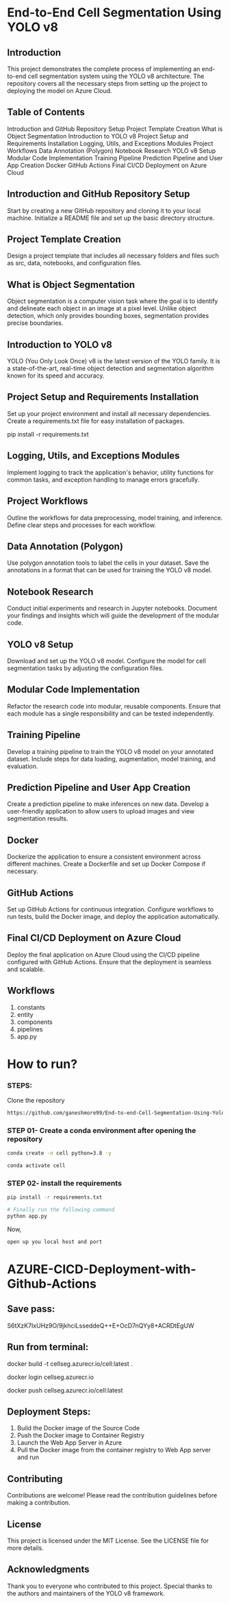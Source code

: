 # End-to-End Cell Segmentation Using YOLO v8

## Introduction

This project demonstrates the complete process of implementing an end-to-end cell segmentation system using the YOLO v8 architecture. The repository covers all the necessary steps from setting up the project to deploying the model on Azure Cloud.

## Table of Contents

Introduction and GitHub Repository Setup
Project Template Creation
What is Object Segmentation
Introduction to YOLO v8
Project Setup and Requirements Installation
Logging, Utils, and Exceptions Modules
Project Workflows
Data Annotation (Polygon)
Notebook Research
YOLO v8 Setup
Modular Code Implementation
Training Pipeline
Prediction Pipeline and User App Creation
Docker
GitHub Actions
Final CI/CD Deployment on Azure Cloud

## Introduction and GitHub Repository Setup
Start by creating a new GitHub repository and cloning it to your local machine. Initialize a README file and set up the basic directory structure.

## Project Template Creation
Design a project template that includes all necessary folders and files such as src, data, notebooks, and configuration files.

## What is Object Segmentation
Object segmentation is a computer vision task where the goal is to identify and delineate each object in an image at a pixel level. Unlike object detection, which only provides bounding boxes, segmentation provides precise boundaries.

## Introduction to YOLO v8
YOLO (You Only Look Once) v8 is the latest version of the YOLO family. It is a state-of-the-art, real-time object detection and segmentation algorithm known for its speed and accuracy.

## Project Setup and Requirements Installation
Set up your project environment and install all necessary dependencies. Create a requirements.txt file for easy installation of packages.

pip install -r requirements.txt

## Logging, Utils, and Exceptions Modules
Implement logging to track the application's behavior, utility functions for common tasks, and exception handling to manage errors gracefully.

## Project Workflows
Outline the workflows for data preprocessing, model training, and inference. Define clear steps and processes for each workflow.

## Data Annotation (Polygon)
Use polygon annotation tools to label the cells in your dataset. Save the annotations in a format that can be used for training the YOLO v8 model.

## Notebook Research
Conduct initial experiments and research in Jupyter notebooks. Document your findings and insights which will guide the development of the modular code.

## YOLO v8 Setup
Download and set up the YOLO v8 model. Configure the model for cell segmentation tasks by adjusting the configuration files.

## Modular Code Implementation
Refactor the research code into modular, reusable components. Ensure that each module has a single responsibility and can be tested independently.

## Training Pipeline
Develop a training pipeline to train the YOLO v8 model on your annotated dataset. Include steps for data loading, augmentation, model training, and evaluation.

## Prediction Pipeline and User App Creation
Create a prediction pipeline to make inferences on new data. Develop a user-friendly application to allow users to upload images and view segmentation results.

## Docker
Dockerize the application to ensure a consistent environment across different machines. Create a Dockerfile and set up Docker Compose if necessary.

## GitHub Actions
Set up GitHub Actions for continuous integration. Configure workflows to run tests, build the Docker image, and deploy the application automatically.

## Final CI/CD Deployment on Azure Cloud
Deploy the final application on Azure Cloud using the CI/CD pipeline configured with GitHub Actions. Ensure that the deployment is seamless and scalable.

## Workflows

1. constants
2. entity
3. components
4. pipelines
5. app.py


# How to run?
### STEPS:

Clone the repository

```bash
https://github.com/ganeshmore99/End-to-end-Cell-Segmentation-Using-Yolo-v8.git
```
### STEP 01- Create a conda environment after opening the repository

```bash
conda create -n cell python=3.8 -y
```

```bash
conda activate cell
```


### STEP 02- install the requirements
```bash
pip install -r requirements.txt
```


```bash
# Finally run the following command
python app.py
```

Now,
```bash
open up you local host and port
```


# AZURE-CICD-Deployment-with-Github-Actions

## Save pass:

S6tXzK7IxUHz9O/9jkhciLsseddeQ++E+OcD7nQYy8+ACRDtEgUW

## Run from terminal:

docker build -t cellseg.azurecr.io/cell:latest .

docker login cellseg.azurecr.io

docker push cellseg.azurecr.io/cell:latest


## Deployment Steps:

1. Build the Docker image of the Source Code
2. Push the Docker image to Container Registry
3. Launch the Web App Server in Azure 
4. Pull the Docker image from the container registry to Web App server and run 


## Contributing
Contributions are welcome! Please read the contribution guidelines before making a contribution.

## License
This project is licensed under the MIT License. See the LICENSE file for more details.

## Acknowledgments
Thank you to everyone who contributed to this project. Special thanks to the authors and maintainers of the YOLO v8 framework.

